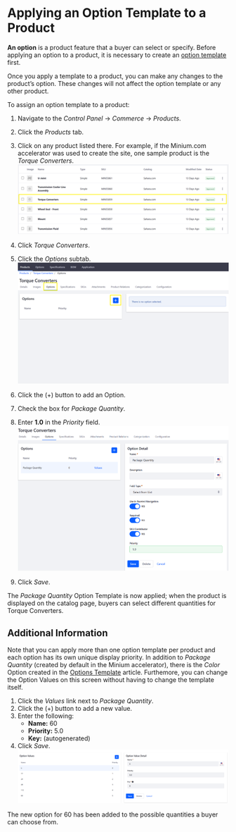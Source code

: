 # Applying an Option Template to a Product

**An option** is a product feature that a buyer can select or specify. Before applying an option to a product, it is necessary to create an [option template](/../creating-option-templates/README.md) first.

Once you apply a template to a product, you can make any changes to the product’s option. These changes will not affect the option template or any other product.

To assign an option template to a product:

1. Navigate to the _Control Panel_ → _Commerce_ → _Products_.
1. Click the _Products_ tab.
1. Click on any product listed there. For example, if the Minium.com accelerator was used to create the site, one sample product is the _Torque Converters_.
    <img src="./images/01.png" width="700px"> 

1. Click _Torque Converters_.
1. Click the _Options_ subtab.
    <img src="./images/02.png" width="700px">

1. Click the (+) button to add an Option.
1. Check the box for _Package Quantity_.
1. Enter **1.0** in the _Priority_ field.
    <img src="./images/03.png" width="700px">

1. Click _Save_.

The _Package Quantity_ Option Template is now applied; when the product is displayed on the catalog page, buyers can select different quantities for Torque Converters. 

## Additional Information

Note that you can apply more than one option template per product and each option has its own unique display priority. In addition to _Package Quantity_ (created by default in the Minium accelerator), there is the _Color_ Option created in the [Options Template](/../creating-option-templates/README.md) article.
Furthemore, you can change the Option Values on this screen without having to change the template itself. 

1. Click the _Values_ link next to _Package Quantity_.
2. Click the (+) button to add a new value.
3. Enter the following:
    * **Name:** 60
    * **Priority:** 5.0
    * **Key:** (autogenerated)
4. Click _Save_. 
    <img src="./images/04.png" width="700px">

The new option for 60 has been added to the possible quantities a buyer can choose from.
